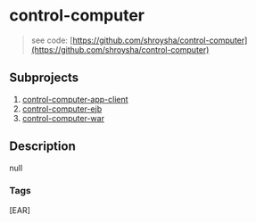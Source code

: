 # control-computer
> see code: [https://github.com/shroysha/control-computer](https://github.com/shroysha/control-computer)

## Subprojects 
1. [control-computer-app-client](control-computer-app-client)
1. [control-computer-ejb](control-computer-ejb)
1. [control-computer-war](control-computer-war)

## Description
null

### Tags
[EAR]

